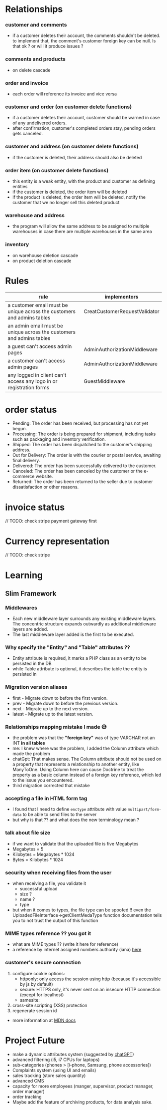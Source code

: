 # Relationships
### customer and comments
- if a customer deletes their account, the comments shouldn't be deleted. to implement that, the comment's customer foreign key can be null. Is that ok ? or will it produce issues ?

### comments and products
- on delete cascade

### order and invoice
- each order will reference its invoice and vice versa

### customer and order (on customer delete functions)
- if a customer deletes their account, customer should be warned in case of any undelivered orders.
- after confirmation, customer's completed orders stay, pending orders gets canceled.

### customer and address (on customer delete functions)
- if the customer is deleted, their address should also be deleted

### order item (on customer delete functions)
- this entity is a weak entity, with the product and customer as defining entities
- if the customer is deleted, the order item will be deleted
- if the product is deleted, the order item will be deleted, notify the customer that we no longer sell this deleted product

### warehouse and address
- the program will allow the same address to be assigned to multiple warehouses in case there are multiple warehouses in the same area

### inventory
- on warehouse deletion cascade
- on product deletion cascade

# Rules
| rule                                                                   | implementors                  |
|------------------------------------------------------------------------|-------------------------------|
| a customer email must be unique across the customers and admins tables | CreatCustomerRequestValidator |
| an admin email must be unique across the customers and admins tables   |                               |
| a guest can't access admin pages                                       | AdminAuthorizationMiddleware  |
| a customer can't access admin pages                                    | AdminAuthorizationMiddleware  |
| any logged in client can't access any logo in or registration forms    | GuestMiddleware               |

# order status
- Pending: The order has been received, but processing has not yet begun.
- Processing: The order is being prepared for shipment, including tasks such as packaging and inventory verification.
- Shipped: The order has been dispatched to the customer’s shipping address.
- Out for Delivery: The order is with the courier or postal service, awaiting final delivery.
- Delivered: The order has been successfully delivered to the customer.
- Canceled: The order has been canceled by the customer or the e-commerce website.
- Returned: The order has been returned to the seller due to customer dissatisfaction or other reasons.

# invoice status
// TODO: check stripe payment gateway first

# Currency representation
// TODO: check stripe

# Learning

## Slim Framework
### Middlewares
- Each new middleware layer surrounds any existing middleware layers. The concentric structure expands outwardly as additional middleware layers are added.
- The last middleware layer added is the first to be executed. 

### Why specify the "Entity" and "Table" attributes ??
  - Entity attribute is required, it marks a PHP class as an entity to be persisted in the DB
  - while Table attribute is optional, it describes the table the entity is persisted in

### Migration version aliases
- first - Migrate down to before the first version.
- prev - Migrate down to before the previous version.
- next - Migrate up to the next version.
- latest - Migrate up to the latest version.

### Relationships mapping mistake I made 😅
- the problem was that the **"foreign key"** was of type VARCHAR not an INT **in all tables**
- me: I knew where was the problem, I added the Column attribute which made the problem
- chatGpt: That makes sense. The Column attribute should not be used on a property that represents a relationship to another entity, like ManyToOne. Using Column here can cause Doctrine to treat the property as a basic column instead of a foreign key reference, which led to the issue you encountered.
- third migration corrected that mistake

### accepting a file in HTML form tag
- I found that I need to define `enctype` attribute with value `multipart/form-data` to be able to send files to the server
- but why is that ?? and what does the new terminology mean ?

### talk about file size
- if we want to validate that the uploaded file is five Megabytes
- Megabytes = 5
- Kilobytes = Megabytes * 1024
- Bytes = Kilobytes * 1024

### security when receiving files from the user
- when receiving a file, you validate it
  - successful upload
  - size ?
  - name ?
  - type
- but when it comes to types, the file type can be spoofed !! even the UploadedFileInterface->getClientMedaType function documentation tells you to not trust the output of this function 

### MIME types reference ?? you got it
- what are MIME types ?? (write it here for reference)
- a reference by internet assigned numbers authority (iana) [here](https://www.iana.org/assignments/media-types/media-types.xhtml)

### customer's secure connection
1. configure cookie options:
   - httponly: only access the session using http (because it's accessible by js by default)
   - secure: HTTPS only, it's never sent on an insecure HTTP connection (except for localhost) 
   - samesite: 
2. cross-site scripting (XSS) protection
3. regenerate session id
- more information at [MDN docs](https://developer.mozilla.org/en-US/docs/Web/HTTP/Cookies)

# Project Future
- make a dynamic attributes system (suggested by [chatGPT](https://chatgpt.com/share/6713d5db-cf0d-47b4-93f0-305d9cbd7709))
- advanced filtering (i5, i7 CPUs for laptops)
- sub-categories (phones > [i-phone, Samsung, phone accessories])
- Complaints system (using UI and emails)
- sales tracking (store sales quantity)
- advanced CMS
- capacity for more employees (manger, supervisor, product manager, order manager)
- order tracking 
- Maybe add the feature of archiving products, for data analysis sake.